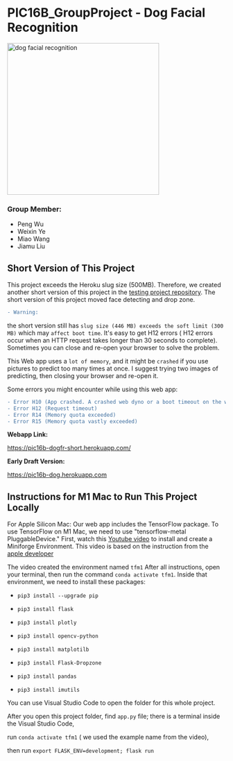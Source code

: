 # PIC16B_GroupProject - Dog Facial Recognition
<img src="https://humanepro.org/sites/default/files/styles/article_new/public/images/post/Scoop_FaceValue_cover.jpg" alt="dog facial recognition" width="350"/>

### Group Member:
- Peng Wu
- Weixin Ye
- Miao Wang
- Jiamu Liu


## Short Version of This Project

This project exceeds the Heroku slug size (500MB). Therefore, we created another short version of this project in the [testing project repository](https://github.com/PengWu2626/testing_project). The short version of this project moved face detecting and drop zone.

```diff
- Warning:
```
the short version still has `slug size (446 MB) exceeds the soft limit (300 MB)` which may `affect boot time`.
It's easy to get H12 errors ( H12 errors occur when an HTTP request takes longer than 30 seconds to complete).
Sometimes you can close and re-open your browser to solve the problem.


This Web app uses a `lot of memory`, and it might be `crashed` if you use pictures to predict too many times at once. I suggest trying two images of predicting, then closing your browser and re-open it.  

Some errors you might encounter while using this web app:
```diff
- Error H10 (App crashed. A crashed web dyno or a boot timeout on the web dyno will present this error.)
- Error H12 (Request timeout)
- Error R14 (Memory quota exceeded)
- Error R15 (Memory quota vastly exceeded)

```

**Webapp Link:**

https://pic16b-dogfr-short.herokuapp.com/

**Early Draft Version:**

https://pic16b-dog.herokuapp.com



## Instructions for M1 Mac to Run This Project Locally

For Apple Silicon Mac:
Our web app includes the TensorFlow package. To use TensorFlow on M1 Mac, we need to use "tensorflow-metal PluggableDevice."
First, watch this [Youtube video](https://www.youtube.com/watch?v=Qu1QitU6GXA)  to install and create a Miniforge Environment.
This video is based on the instruction from the [apple developer](https://developer.apple.com/metal/tensorflow-plugin/)

The video created the environment named `tfm1`
After all instructions, open your terminal, then run the command `conda activate tfm1`.
Inside that environment, 
we need to install these packages:

- `pip3 install --upgrade pip`

- `pip3 install flask`

- `pip3 install plotly`

- `pip3 install opencv-python`

- `pip3 install matplotilb`

- `pip3 install Flask-Dropzone`

- `pip3 install pandas`

- `pip3 install imutils`

You can use  Visual Studio Code to open the folder for this whole project.

After you open this project folder, find `app.py` file; there is a terminal inside the Visual Studio Code,

run `conda activate tfm1` ( we used the example name from the video),

then run `export FLASK_ENV=development; flask run`

